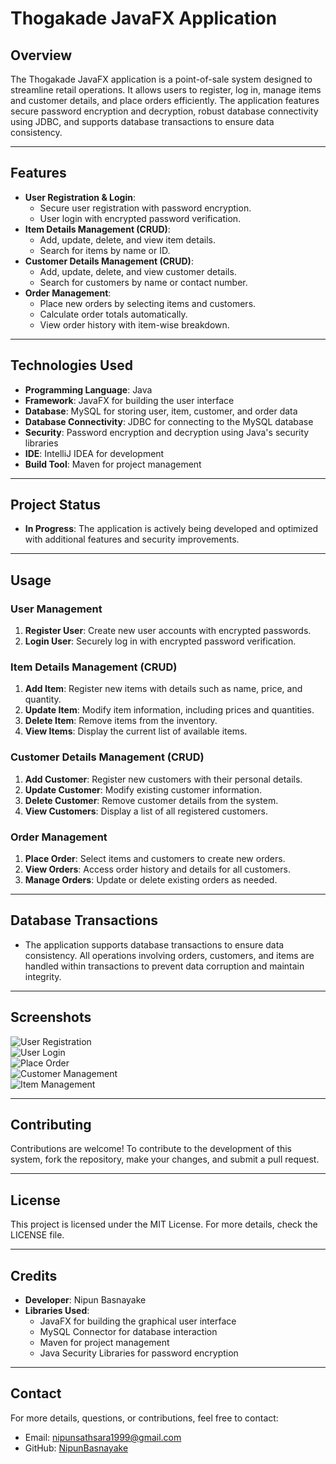 # **Thogakade JavaFX Application**

## **Overview**
The Thogakade JavaFX application is a point-of-sale system designed to streamline retail operations. It allows users to register, log in, manage items and customer details, and place orders efficiently. The application features secure password encryption and decryption, robust database connectivity using JDBC, and supports database transactions to ensure data consistency.

---

## **Features**
- **User Registration & Login**:
  - Secure user registration with password encryption.
  - User login with encrypted password verification.
- **Item Details Management (CRUD)**:
  - Add, update, delete, and view item details.
  - Search for items by name or ID.
- **Customer Details Management (CRUD)**:
  - Add, update, delete, and view customer details.
  - Search for customers by name or contact number.
- **Order Management**:
  - Place new orders by selecting items and customers.
  - Calculate order totals automatically.
  - View order history with item-wise breakdown.

---

## **Technologies Used**
- **Programming Language**: Java
- **Framework**: JavaFX for building the user interface
- **Database**: MySQL for storing user, item, customer, and order data
- **Database Connectivity**: JDBC for connecting to the MySQL database
- **Security**: Password encryption and decryption using Java's security libraries
- **IDE**: IntelliJ IDEA for development
- **Build Tool**: Maven for project management

---

## **Project Status**
- **In Progress**: The application is actively being developed and optimized with additional features and security improvements.

---

## **Usage**

### **User Management**
1. **Register User**: Create new user accounts with encrypted passwords.
2. **Login User**: Securely log in with encrypted password verification.

### **Item Details Management (CRUD)**
1. **Add Item**: Register new items with details such as name, price, and quantity.
2. **Update Item**: Modify item information, including prices and quantities.
3. **Delete Item**: Remove items from the inventory.
4. **View Items**: Display the current list of available items.

### **Customer Details Management (CRUD)**
1. **Add Customer**: Register new customers with their personal details.
2. **Update Customer**: Modify existing customer information.
3. **Delete Customer**: Remove customer details from the system.
4. **View Customers**: Display a list of all registered customers.

### **Order Management**
1. **Place Order**: Select items and customers to create new orders.
2. **View Orders**: Access order history and details for all customers.
3. **Manage Orders**: Update or delete existing orders as needed.

---

## **Database Transactions**
- The application supports database transactions to ensure data consistency. All operations involving orders, customers, and items are handled within transactions to prevent data corruption and maintain integrity.

---

## **Screenshots**
![User Registration](Screenshots/SignUp.png)  
![User Login](Screenshots/SignIn.png)  
![Place Order](Screenshots/PlaceOrder.png)  
![Customer Management](Screenshots/CustomerManagement.png)  
![Item Management](Screenshots/ItemManagement.png)  

---

## **Contributing**
Contributions are welcome! To contribute to the development of this system, fork the repository, make your changes, and submit a pull request.

---

## **License**
This project is licensed under the MIT License. For more details, check the LICENSE file.

---

## **Credits**
- **Developer**: Nipun Basnayake
- **Libraries Used**:
  - JavaFX for building the graphical user interface
  - MySQL Connector for database interaction
  - Maven for project management
  - Java Security Libraries for password encryption

---

## **Contact**
For more details, questions, or contributions, feel free to contact:  
- Email: [nipunsathsara1999@gmail.com](mailto:nipunsathsara1999@gmail.com)  
- GitHub: [NipunBasnayake](https://github.com/NipunBasnayake)
